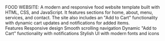 FOOD WEBSITE:
A modern and responsive food website template built with HTML, CSS, and JavaScript. It features sections for home, about, menu, services, and contact. The site also includes an "Add to Cart" functionality with dynamic cart updates and notifications for added items.  
Features
Responsive design
Smooth scrolling navigation
Dynamic "Add to Cart" functionality with notifications
Stylish UI with modern fonts and icons

